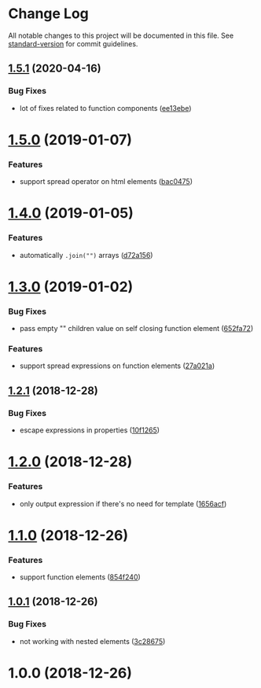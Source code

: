 # Change Log

All notable changes to this project will be documented in this file. See [standard-version](https://github.com/conventional-changelog/standard-version) for commit guidelines.

<a name="1.5.1"></a>
## [1.5.1](https://github.com/LeDDGroup/typescript-transform-jsx/compare/v1.5.0...v1.5.1) (2020-04-16)


### Bug Fixes

* lot of fixes related to function components ([ee13ebe](https://github.com/LeDDGroup/typescript-transform-jsx/commit/ee13ebe))



<a name="1.5.0"></a>

# [1.5.0](https://github.com/LeDDGroup/typescript-transform-jsx/compare/v1.4.0...v1.5.0) (2019-01-07)

### Features

- support spread operator on html elements ([bac0475](https://github.com/LeDDGroup/typescript-transform-jsx/commit/bac0475))

<a name="1.4.0"></a>

# [1.4.0](https://github.com/LeDDGroup/typescript-transform-jsx/compare/v1.3.0...v1.4.0) (2019-01-05)

### Features

- automatically `.join("")` arrays ([d72a156](https://github.com/LeDDGroup/typescript-transform-jsx/commit/d72a156))

<a name="1.3.0"></a>

# [1.3.0](https://github.com/LeDDGroup/typescript-transform-jsx/compare/v1.2.1...v1.3.0) (2019-01-02)

### Bug Fixes

- pass empty "" children value on self closing function element ([652fa72](https://github.com/LeDDGroup/typescript-transform-jsx/commit/652fa72))

### Features

- support spread expressions on function elements ([27a021a](https://github.com/LeDDGroup/typescript-transform-jsx/commit/27a021a))

<a name="1.2.1"></a>

## [1.2.1](https://github.com/LeDDGroup/typescript-transform-jsx/compare/v1.2.0...v1.2.1) (2018-12-28)

### Bug Fixes

- escape expressions in properties ([10f1265](https://github.com/LeDDGroup/typescript-transform-jsx/commit/10f1265))

<a name="1.2.0"></a>

# [1.2.0](https://github.com/LeDDGroup/typescript-transform-jsx/compare/v1.1.0...v1.2.0) (2018-12-28)

### Features

- only output expression if there's no need for template ([1656acf](https://github.com/LeDDGroup/typescript-transform-jsx/commit/1656acf))

<a name="1.1.0"></a>

# [1.1.0](https://github.com/LeDDGroup/typescript-transform-jsx/compare/v1.0.1...v1.1.0) (2018-12-26)

### Features

- support function elements ([854f240](https://github.com/LeDDGroup/typescript-transform-jsx/commit/854f240))

<a name="1.0.1"></a>

## [1.0.1](https://github.com/LeDDGroup/typescript-transform-jsx/compare/v1.0.0...v1.0.1) (2018-12-26)

### Bug Fixes

- not working with nested elements ([3c28675](https://github.com/LeDDGroup/typescript-transform-jsx/commit/3c28675))

<a name="1.0.0"></a>

# 1.0.0 (2018-12-26)
